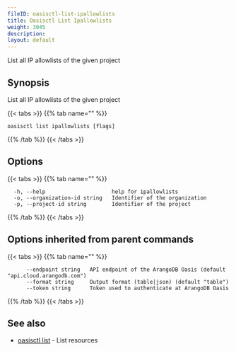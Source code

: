 ```yaml
---
fileID: oasisctl-list-ipallowlists
title: Oasisctl List Ipallowlists
weight: 3045
description: 
layout: default
---
```

List all IP allowlists of the given project

## Synopsis

List all IP allowlists of the given project

{{< tabs >}}
{{% tab name="" %}}
```
oasisctl list ipallowlists [flags]
```
{{% /tab %}}
{{< /tabs >}}

## Options

{{< tabs >}}
{{% tab name="" %}}
```
  -h, --help                     help for ipallowlists
  -o, --organization-id string   Identifier of the organization
  -p, --project-id string        Identifier of the project
```
{{% /tab %}}
{{< /tabs >}}

## Options inherited from parent commands

{{< tabs >}}
{{% tab name="" %}}
```
      --endpoint string   API endpoint of the ArangoDB Oasis (default "api.cloud.arangodb.com")
      --format string     Output format (table|json) (default "table")
      --token string      Token used to authenticate at ArangoDB Oasis
```
{{% /tab %}}
{{< /tabs >}}

## See also

* [oasisctl list]()	 - List resources

